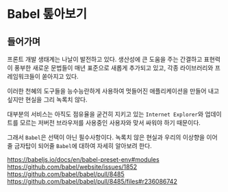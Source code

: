 # Babel 톺아보기

## 들어가며
프론트 개발 생태계는 나날이 발전하고 있다. 생산성에 큰 도움을 주는 간결하고 표현력이 풍부한 새로운 문법들이 매년 표준으로 새롭게 추가되고 있고, 각종 라이브러리와 프레임워크들이 쏟아지고 있다.

이러한 천혜의 도구들을 능수능란하게 사용하여 멋들어진 애플리케이션을 만들어 내고 싶지만 현실을 그리 녹록치 않다.

대부분의 서비스는 아직도 점유율을 굳건히 지키고 있는 `Internet Explorer`와 업데이트를 모르는 저버전 브라우저를 사용중인 사용자와 맞서 싸워야 하기 때문이다.

그래서 `Babel`은 선택이 아닌 필수사항이다. 녹록치 않은 현실과 우리의 이상향을 이어줄 금자탑이 되어줄 `Babel`에 대하여 자세히 알아보려 한다.

https://babeljs.io/docs/en/babel-preset-env#modules
https://github.com/babel/website/issues/1852
https://github.com/babel/babel/pull/8485
https://github.com/babel/babel/pull/8485/files#r236086742
